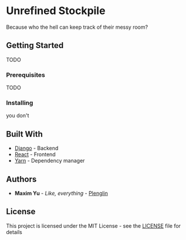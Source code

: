 # Unrefined Stockpile

Because who the hell can keep track of their messy room?

## Getting Started

TODO

### Prerequisites

TODO

### Installing

you don't

## Built With

  * [Django](https://www.djangoproject.com/) - Backend
  * [React](https://reactjs.org/) - Frontend
  * [Yarn](https://yarnpkg.com/lang/en/) - Dependency manager

## Authors

* **Maxim Yu** - _Like, everything_ - [Plenglin](https://github.com/Plenglin)

## License

This project is licensed under the MIT License - see the [LICENSE](LICENSE) file for details


